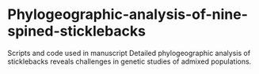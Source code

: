 # Phylogeographic-analysis-of-nine-spined-sticklebacks
Scripts and code used in manuscript Detailed phylogeographic analysis of sticklebacks reveals challenges in genetic studies of admixed populations.

